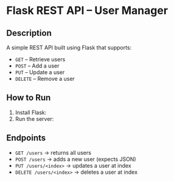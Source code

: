# Flask REST API – User Manager

## Description
A simple REST API built using Flask that supports:
- `GET` – Retrieve users
- `POST` – Add a user
- `PUT` – Update a user
- `DELETE` – Remove a user

## How to Run
1. Install Flask:
2. Run the server:

## Endpoints
- `GET /users` → returns all users
- `POST /users` → adds a new user (expects JSON)
- `PUT /users/<index>` → updates a user at index
- `DELETE /users/<index>` → deletes a user at index

